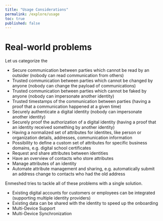 ```yaml
---
title: "Usage Considerations"
permalink: /explore/usage
toc: true
published: false
---
```


# Real-world problems

Let us categorize the

-   Secure communication between parties which cannot be read by an outsider (nobody can read communication from others)
-   Trusted communication between parties which cannot be changed by anyone (nobody can change the payload of communications)
-   Trusted communication between parties which cannot be faked by anyone (nobody can impersonate another identity)
-   Trusted timestamps of the communication between parties (having a proof that a communication happened at a given time)
-   Securely authenticate a digital identity (nobody can impersonate another identity)
-   Securely proof the authorization of a digital identity (having a proof that an identity received something by another identity)
-   Having a normalized set of attributes for identites, like person or organization details, addresses, communication information
-   Possibility to define a custom set of attributes for specific business domains, e.g. digital school certificates
-   Request and share attributes between identities
-   Have an overview of contacts who store attributes
-   Manage attributes of an identity
-   Automate attribute management and sharing, e.g. automatically submit an address change to contacts who had the old address

Enmeshed tries to tackle all of these problems with a single solution.

-   Existing digital accounts for customers or employees can be integrated (supporting multiple identity providers)
-   Existing data can be shared with the identity to speed up the onboarding
-   Multi-Device Support
-   Multi-Device Synchronization
